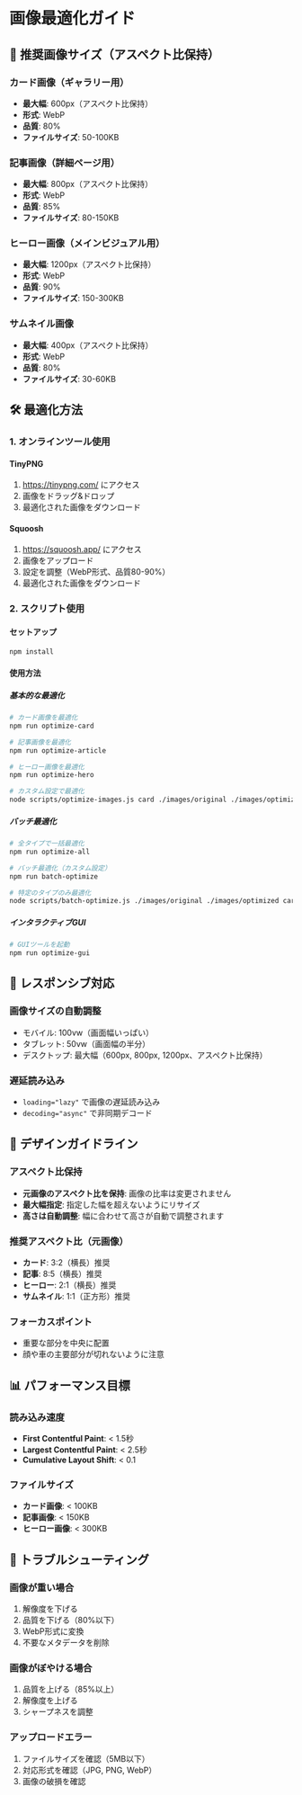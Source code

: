 # 画像最適化ガイド

## 🎯 推奨画像サイズ（アスペクト比保持）

### カード画像（ギャラリー用）
- **最大幅**: 600px（アスペクト比保持）
- **形式**: WebP
- **品質**: 80%
- **ファイルサイズ**: 50-100KB

### 記事画像（詳細ページ用）
- **最大幅**: 800px（アスペクト比保持）
- **形式**: WebP
- **品質**: 85%
- **ファイルサイズ**: 80-150KB

### ヒーロー画像（メインビジュアル用）
- **最大幅**: 1200px（アスペクト比保持）
- **形式**: WebP
- **品質**: 90%
- **ファイルサイズ**: 150-300KB

### サムネイル画像
- **最大幅**: 400px（アスペクト比保持）
- **形式**: WebP
- **品質**: 80%
- **ファイルサイズ**: 30-60KB

## 🛠️ 最適化方法

### 1. オンラインツール使用

#### TinyPNG
1. https://tinypng.com/ にアクセス
2. 画像をドラッグ&ドロップ
3. 最適化された画像をダウンロード

#### Squoosh
1. https://squoosh.app/ にアクセス
2. 画像をアップロード
3. 設定を調整（WebP形式、品質80-90%）
4. 最適化された画像をダウンロード

### 2. スクリプト使用

#### セットアップ
```bash
npm install
```

#### 使用方法

##### 基本的な最適化
```bash
# カード画像を最適化
npm run optimize-card

# 記事画像を最適化
npm run optimize-article

# ヒーロー画像を最適化
npm run optimize-hero

# カスタム設定で最適化
node scripts/optimize-images.js card ./images/original ./images/optimized
```

##### バッチ最適化
```bash
# 全タイプで一括最適化
npm run optimize-all

# バッチ最適化（カスタム設定）
npm run batch-optimize

# 特定のタイプのみ最適化
node scripts/batch-optimize.js ./images/original ./images/optimized card
```

##### インタラクティブGUI
```bash
# GUIツールを起動
npm run optimize-gui
```

## 📱 レスポンシブ対応

### 画像サイズの自動調整
- モバイル: 100vw（画面幅いっぱい）
- タブレット: 50vw（画面幅の半分）
- デスクトップ: 最大幅（600px, 800px, 1200px、アスペクト比保持）

### 遅延読み込み
- `loading="lazy"` で画像の遅延読み込み
- `decoding="async"` で非同期デコード

## 🎨 デザインガイドライン

### アスペクト比保持
- **元画像のアスペクト比を保持**: 画像の比率は変更されません
- **最大幅指定**: 指定した幅を超えないようにリサイズ
- **高さは自動調整**: 幅に合わせて高さが自動で調整されます

### 推奨アスペクト比（元画像）
- **カード**: 3:2（横長）推奨
- **記事**: 8:5（横長）推奨
- **ヒーロー**: 2:1（横長）推奨
- **サムネイル**: 1:1（正方形）推奨

### フォーカスポイント
- 重要な部分を中央に配置
- 顔や車の主要部分が切れないように注意

## 📊 パフォーマンス目標

### 読み込み速度
- **First Contentful Paint**: < 1.5秒
- **Largest Contentful Paint**: < 2.5秒
- **Cumulative Layout Shift**: < 0.1

### ファイルサイズ
- **カード画像**: < 100KB
- **記事画像**: < 150KB
- **ヒーロー画像**: < 300KB

## 🔧 トラブルシューティング

### 画像が重い場合
1. 解像度を下げる
2. 品質を下げる（80%以下）
3. WebP形式に変換
4. 不要なメタデータを削除

### 画像がぼやける場合
1. 品質を上げる（85%以上）
2. 解像度を上げる
3. シャープネスを調整

### アップロードエラー
1. ファイルサイズを確認（5MB以下）
2. 対応形式を確認（JPG, PNG, WebP）
3. 画像の破損を確認
